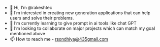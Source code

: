 - 👋 Hi, I’m @rakeshtec
- 👀 I’m interested in creating new generation applications that can help users and solve their problems.
- 🌱 I’m currently learning to give prompt in ai tools like chat GPT
- 💞️ I’m looking to collaborate on major projects which can match my goal mentioned above
- 📫 How to reach me - rsondhiya@435gmail.com

<!---
rakeshtec/rakeshtec is a ✨ special ✨ repository because its `README.md` (this file) appears on your GitHub profile.
You can click the Preview link to take a look at your changes.
--->
